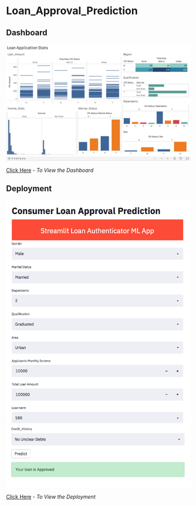 # Loan_Approval_Prediction

## Dashboard
![Dashboard using Tableau](images/TableauImage.png)

[Click Here](https://public.tableau.com/app/profile/rahul3381/viz/ConsumerLoanApprovalStats/Dashboard) - _To View the Dashboard_


## Deployment
![](images/SS2.png)
![](images/SS3.png)

[Click Here](https://loan--approval.herokuapp.com/) - _To View the Deployment_
